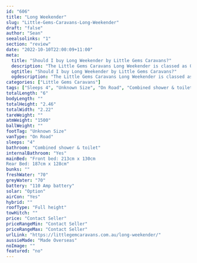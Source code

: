 ```yaml
---
id: "606"
title: "Long Weekender"
slug: "Little-Gems-Caravans-Long-Weekender"
draft: "false"
author: "Sean"
seealsolinks: "1"
section: "review"
date: "2022-10-10T22:00:09+11:00"
meta:
  title: "Should I buy Long Weekender by Little Gems Caravans?"
  description: "The Little Gems Caravans Long Weekender is classed as On Road, and sleeps 4 people. It is Made Overseas and comes in at Unknown Size. It generally has Combined shower & toilet."
  ogtitle: "Should I buy Long Weekender by Little Gems Caravans?"
  ogdescription: "The Little Gems Caravans Long Weekender is classed as On Road, and sleeps 4 people. It is Made Overseas and comes in at Unknown Size. It generally has Combined shower & toilet."
categories: ["Little Gems Caravans"]
tags: ["Sleeps 4", "Unknown Size", "On Road", "Combined shower & toilet", "Full height", "Price Unknown", "Made Overseas"]
totalLength: "6"
bodyLength: ""
totalHeight: "2.46"
totalWidth: "2.22"
tareWeight: ""
atmWeight: "1500"
ballWeight: ""
footTag: "Unknown Size"
vanType: "On Road"
sleeps: "4"
bathroom: "Combined shower & toilet"
internalBathroom: "Yes"
mainBed: "Front bed: 213cm x 130cm
Rear Bed: 187cm x 128cm"
bunks: ""
freshWater: "70"
greyWater: "70"
battery: "110 Amp battery"
solar: "Option"
airCon: "Yes"
hybrid: ""
roofType: "Full height"
towHitch: ""
price: "Contact Seller"
priceRangeMin: "Contact Seller"
priceRangeMax: "Contact Seller"
urlLink: "https://littlegemcaravans.com.au/long-weekender/"
aussieMade: "Made Overseas"
noImage: ""
featured: "no"
---
```

